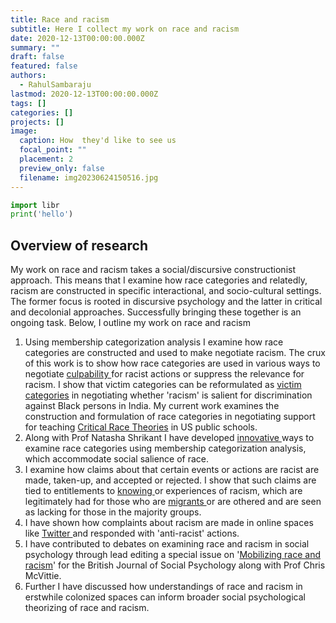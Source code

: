 ```yaml
---
title: Race and racism
subtitle: Here I collect my work on race and racism
date: 2020-12-13T00:00:00.000Z
summary: ""
draft: false
featured: false
authors:
  - RahulSambaraju
lastmod: 2020-12-13T00:00:00.000Z
tags: []
categories: []
projects: []
image:
  caption: How  they'd like to see us
  focal_point: ""
  placement: 2
  preview_only: false
  filename: img20230624150516.jpg
---
```

```python
import libr
print('hello')
```

## Overview of research

My work on race and racism takes a social/discursive constructionist approach. This means that I examine how race categories and relatedly, racism are constructed in specific interactional, and socio-cultural settings. The former focus is rooted in discursive psychology and the latter in critical and decolonial approaches. Successfully bringing these together is an ongoing task. Below, I outline my work on race and racism

1. Using membership categorization analysis I examine how race categories are constructed and used to make negotiate racism. The crux of this work is to show how race categories are used in various ways to negotiate [culpability ](https://doi.org/10.1111/bjso.12490)for racist actions or suppress the relevance for racism. I show that victim categories can be reformulated as [victim categories](https://doi.org/10.1002/ejsp.2751) in negotiating whether 'racism' is salient for discrimination against Black persons in India. My current work examines the construction and formulation of race categories in negotiating support for teaching [Critical Race Theories](https://dx.doi.org/10.2139/ssrn.4426535) in US public schools.[](https://wowchemy.com)
2. Along with Prof Natasha Shrikant I have developed [innovative ](https://doi.org/10.1080/14780887.2023.2245348)ways to examine race categories using membership categorization analysis, which accommodate social salience of race.
3. I﻿ examine how claims about that certain events or actions are racist are made, taken-up, and accepted or rejected. I show that such claims are tied to entitlements to [knowing ](https://www.researchgate.net/publication/344840260_Epistemic_issues_in_Black_peoples'_accounts_of_racism_in_India_1_'I've_had_women_just_scream_because_they_saw_me_comin'_Some_epistemic_issues_in_Black_peoples'_accounts_of_racism_in_India)or experiences of racism, which are legitimately had for those who are [migrants ](https://doi.org/10.1002/ejsp.2539)or are othered and are seen as lacking for those in the majority groups. 
4. I have shown how complaints about racism are made in online spaces like [Twitter ](https://doi.org/10.1177/0261927X211048215)and responded with 'anti-racist' actions.
5. I﻿ have contributed to debates on examining race and racism in social psychology through lead editing a special issue on '[Mobilizing race and racism](https://doi.org/10.1111/bjso.12502)' for the British Journal of Social Psychology along with Prof Chris McVittie.
6. Further I have discussed how understandings of race and racism in erstwhile colonized spaces can inform broader social psychological theorizing of race and racism.
